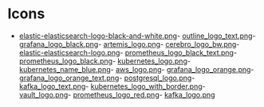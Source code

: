 # Icons

<!-- ICONS START -->
- [elastic-elasticsearch-logo-black-and-white.png](https://raw.githubusercontent.com/borkempire/icons/actions/icons/elastic-elasticsearch-logo-black-and-white.png)- [outline_logo_text.png](https://raw.githubusercontent.com/borkempire/icons/actions/icons/outline_logo_text.png)- [grafana_logo_black.png](https://raw.githubusercontent.com/borkempire/icons/actions/icons/grafana_logo_black.png)- [artemis_logo.png](https://raw.githubusercontent.com/borkempire/icons/actions/icons/artemis_logo.png)- [cerebro_logo_bw.png](https://raw.githubusercontent.com/borkempire/icons/actions/icons/cerebro_logo_bw.png)- [elastic-elasticsearch-logo.png](https://raw.githubusercontent.com/borkempire/icons/actions/icons/elastic-elasticsearch-logo.png)- [prometheus_logo_black_text.png](https://raw.githubusercontent.com/borkempire/icons/actions/icons/prometheus_logo_black_text.png)- [prometheus_logo_black.png](https://raw.githubusercontent.com/borkempire/icons/actions/icons/prometheus_logo_black.png)- [kubernetes_logo.png](https://raw.githubusercontent.com/borkempire/icons/actions/icons/kubernetes_logo.png)- [kubernetes_name_blue.png](https://raw.githubusercontent.com/borkempire/icons/actions/icons/kubernetes_name_blue.png)- [aws_logo.png](https://raw.githubusercontent.com/borkempire/icons/actions/icons/aws_logo.png)- [grafana_logo_orange.png](https://raw.githubusercontent.com/borkempire/icons/actions/icons/grafana_logo_orange.png)- [grafana_logo_orange_text.png](https://raw.githubusercontent.com/borkempire/icons/actions/icons/grafana_logo_orange_text.png)- [postgresql_logo.png](https://raw.githubusercontent.com/borkempire/icons/actions/icons/postgresql_logo.png)- [kafka_logo_text.png](https://raw.githubusercontent.com/borkempire/icons/actions/icons/kafka_logo_text.png)- [kubernetes_logo_with_border.png](https://raw.githubusercontent.com/borkempire/icons/actions/icons/kubernetes_logo_with_border.png)- [vault_logo.png](https://raw.githubusercontent.com/borkempire/icons/actions/icons/vault_logo.png)- [prometheus_logo_red.png](https://raw.githubusercontent.com/borkempire/icons/actions/icons/prometheus_logo_red.png)- [kafka_logo.png](https://raw.githubusercontent.com/borkempire/icons/actions/icons/kafka_logo.png)<!-- ICONS END -->

